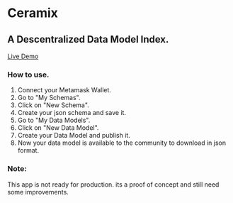 # Ceramix

## A Descentralized Data Model Index.

[Live Demo](https://ceramix.ml)

### How to use.

1. Connect your Metamask Wallet.
2. Go to "My Schemas".
3. Click on "New Schema".
4. Create your json schema and save it.
5. Go to "My Data Models".
6. Click on "New Data Model".
7. Create your Data Model and publish it.
8. Now your data model is available to the community to download in json format.

### Note:

This app is not ready for production. its a proof of concept and still need some improvements.
